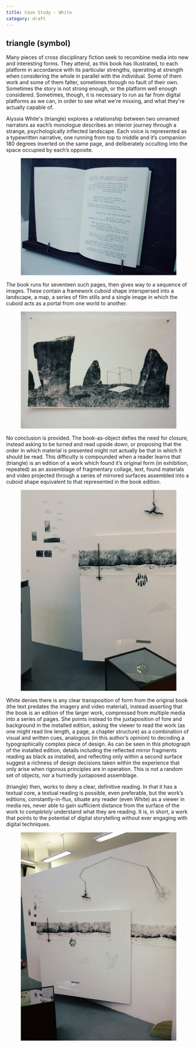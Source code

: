 ```yaml
---
title: Case Study - White
category: draft
---
```


## triangle (symbol)

Many pieces of cross disciplinary fiction seek to recombine media into new and interesting forms. They attend, as this book has illustrated, to each platform in accordance with its particular strengths, operating at strength when considering the whole in parallel with the individual. Some of them work and some of them falter, sometimes through no fault of their own. Sometimes the story is not strong enough, or the platform well enough considered. Sometimes, though, it is necessary to run as far from digital platforms as we can, in order to see what we're missing, and what they're actually capable of.

Alyssia White's (triangle) explores a relationship between two unnamed narrators as each’s monologue describes an interior journey through a strange, psychologically inflected landscape. Each voice is represented as a typewritten narrative, one running from top to middle and it’s companion 180 degrees inverted on the same page, and deliberately occulting into the space occupied by each’s opposite.

<figure><img src="/images/img_7300.jpg" alt="Book open in a book stand"></figure>

The book runs for seventeen such pages, then gives way to a sequence of images. These contain a framework cuboid shape interspersed into a landscape, a map, a series of film stills and a single image in which the cuboid acts as a portal from one world to another.

<figure><img src="/images/img_7296.jpg" alt="Photo of a cuboid landscape"></figure>

No conclusion is provided. The book-as-object defies the need for closure, instead asking to be turned and read upside down, or proposing that the order in which material is presented might not actually be that in which it should be read. This difficulty is compounded when a reader learns that (triangle) is an edition of a work which found it’s original form (in exhibition, repeated) as an assemblage of fragmentary collage, text, found materials and video projected through a series of mirrored surfaces assembled into a cuboid shape equivalent to that represented in the book edition.

<figure><img src="/images/white_triangle1.jpg" alt="Prints on a gallery wall"></figure>

White denies there is any clear transposition of form from the original book (the text predates the imagery and video material), instead asserting that the book is an edition of the larger work, compressed from multiple media into a series of pages. She points instead to the juxtaposition of fore and background in the installed edition, asking the viewer to read the work (as one might read line length, a page, a chapter structure) as a combination of visual and written cues, analogous (in this author’s opinion) to decoding a typographically complex piece of design. As can be seen in this photograph of the installed edition, details including the reflected mirror fragments reading as black as installed, and reflecting only within a second surface suggest a richness of design decisions taken within the experience that only arise when rigorous principles are in operation. This is not a random set of objects, nor a hurriedly juxtaposed assemblage.

(triangle) then, works to deny a clear, definitive reading. In that it has a textual core, a textual reading is possible, even preferable, but the work’s editions, constantly-in-flux, situate any reader (even White) as a viewer in media res, never able to gain sufficient distance from the surface of the work to _completely_ understand what they are reading. It is, in short, a work that points to the potential of digital storytelling without ever engaging with digital techniques.

<figure><img src="/images/img_7299.jpg" alt="More prints on a gallery wall"></figure>
